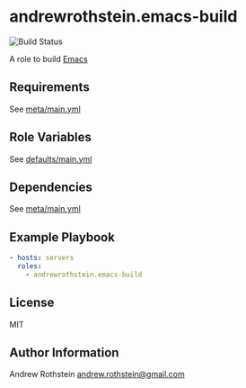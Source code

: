 andrewrothstein.emacs-build
=========
![Build Status](https://github.com/andrewrothstein/ansible-emacs-build/actions/workflows/build.yml/badge.svg)

A role to build [Emacs](https://www.gnu.org/software/emacs/)

Requirements
------------

See [meta/main.yml](meta/main.yml)

Role Variables
--------------

See [defaults/main.yml](defaults/main.yml)

Dependencies
------------

See [meta/main.yml](meta/main.yml)

Example Playbook
----------------

```yml
- hosts: servers
  roles:
    - andrewrothstein.emacs-build
```

License
-------

MIT

Author Information
------------------

Andrew Rothstein <andrew.rothstein@gmail.com>
